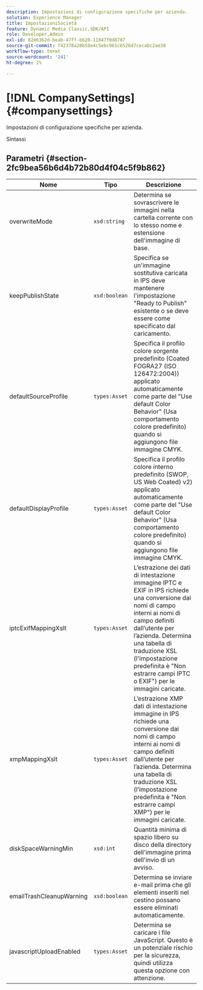 ```yaml
---
description: Impostazioni di configurazione specifiche per azienda.
solution: Experience Manager
title: ImpostazioniSocietà
feature: Dynamic Media Classic,SDK/API
role: Developer,Admin
exl-id: 82e6362d-beab-47ff-bb20-11047f0d8787
source-git-commit: f42378a20b58e4c5ebc961c6526d7cecabc2ae38
workflow-type: tm+mt
source-wordcount: '241'
ht-degree: 1%

---
```


# [!DNL CompanySettings]{#companysettings}

Impostazioni di configurazione specifiche per azienda.

Sintassi

## Parametri {#section-2fc9bea56b6d4b72b80d4f04c5f9b862}

| Nome | Tipo | Descrizione |
|---|---|---|
| overwriteMode | `xsd:string` | Determina se sovrascrivere le immagini nella cartella corrente con lo stesso nome e estensione dell&#39;immagine di base. |
| keepPublishState | `xsd:boolean` | Specifica se un&#39;immagine sostitutiva caricata in IPS deve mantenere l&#39;impostazione &quot;Ready to Publish&quot; esistente o se deve essere come specificato dal caricamento. |
| defaultSourceProfile | `types:Asset` | Specifica il profilo colore sorgente predefinito (Coated FOGRA27 (ISO 126472:2004)) applicato automaticamente come parte del &quot;Use default Color Behavior&quot; (Usa comportamento colore predefinito) quando si aggiungono file immagine CMYK. |
| defaultDisplayProfile | `types:Asset` | Specifica il profilo colore interno predefinito (SWOP, US Web Coated) v2) applicato automaticamente come parte del &quot;Use default Color Behavior&quot; (Usa comportamento colore predefinito) quando si aggiungono file immagine CMYK. |
| iptcExifMappingXslt | `types:Asset` | L’estrazione dei dati di intestazione immagine IPTC e EXIF in IPS richiede una conversione dai nomi di campo interni ai nomi di campo definiti dall’utente per l’azienda. Determina una tabella di traduzione XSL (l&#39;impostazione predefinita è &quot;Non estrarre campi IPTC o EXIF&quot;) per le immagini caricate. |
| xmpMappingXslt | `types:Asset` | L’estrazione XMP dati di intestazione immagine in IPS richiede una conversione dai nomi di campo interni ai nomi di campo definiti dall’utente per l’azienda. Determina una tabella di traduzione XSL (l’impostazione predefinita è &quot;Non estrarre campi XMP&quot;) per le immagini caricate. |
| diskSpaceWarningMin | `xsd:int` | Quantità minima di spazio libero su disco della directory dell&#39;immagine prima dell&#39;invio di un avviso. |
| emailTrashCleanupWarning | `xsd:boolean` | Determina se inviare e-mail prima che gli elementi inseriti nel cestino possano essere eliminati automaticamente. |
| javascriptUploadEnabled | `types:Asset` | Determina se caricare i file JavaScript. Questo è un potenziale rischio per la sicurezza, quindi utilizza questa opzione con attenzione. |
